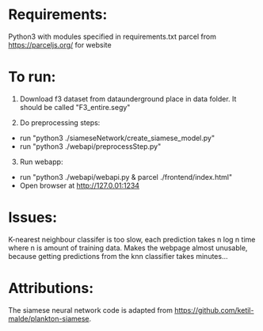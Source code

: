 # Requirements:
Python3 with modules specified in requirements.txt
parcel from https://parceljs.org/ for website

# To run:

1. Download f3 dataset from dataunderground place in data folder. It should be called "F3_entire.segy"

2. Do preprocessing steps:
* run "python3 ./siameseNetwork/create_siamese_model.py"
* run "python3 ./webapi/preprocessStep.py"

3. Run webapp:
* run "python3 ./webapi/webapi.py & parcel ./frontend/index.html"
* Open browser at http://127.0.01:1234

# Issues:
K-nearest neighbour classifer is too slow, each prediction takes n log n time where n is amount of training data. Makes the webpage almost unusable, because getting predictions from the knn classifier takes minutes...

# Attributions:
The siamese neural network code is adapted from https://github.com/ketil-malde/plankton-siamese. 